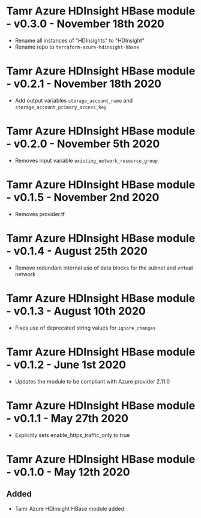 # Tamr Azure HDInsight HBase module - v0.3.0 - November 18th 2020
* Rename all instances of "HDInsights" to "HDInsight"
* Rename repo to `terraform-azure-hdinsight-hbase`
# Tamr Azure HDInsight HBase module - v0.2.1 - November 18th 2020
* Add output variables `storage_account_name` and `storage_account_primary_access_key`
# Tamr Azure HDInsight HBase module - v0.2.0 - November 5th 2020
* Removes input variable `existing_network_resource_group`
# Tamr Azure HDInsight HBase module - v0.1.5 - November 2nd 2020
* Removes provider.tf
# Tamr Azure HDInsight HBase module - v0.1.4 - August 25th 2020
* Remove redundant internal use of data blocks for the subnet and virtual network
# Tamr Azure HDInsight HBase module - v0.1.3 - August 10th 2020
* Fixes use of deprecated string values for `ignore_changes`
# Tamr Azure HDInsight HBase module - v0.1.2 - June 1st 2020
* Updates the module to be compliant with Azure provider 2.11.0
# Tamr Azure HDInsight HBase module - v0.1.1 - May 27th 2020
* Explicitly sets enable_https_traffic_only to true
# Tamr Azure HDInsight HBase module - v0.1.0 - May 12th 2020
## Added
* Tamr Azure HDInsight HBase module added
